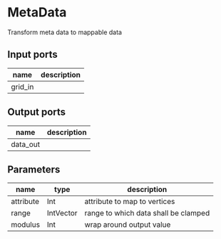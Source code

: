 
# MetaData
Transform meta data to mappable data

## Input ports
|name|description|
|-|-|
|grid_in||



## Output ports
|name|description|
|-|-|
|data_out||



## Parameters
|name|type|description|
|-|-|-|
|attribute|Int|attribute to map to vertices|
|range|IntVector|range to which data shall be clamped|
|modulus|Int|wrap around output value|
